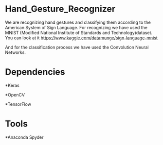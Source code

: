# Hand_Gesture_Recognizer
We are recognizing hand gestures and classifying them according to the American System of Sign Language.
For recognizing we have used the MNIST (Modified National Institute of Standards and Technology)dataset.
You can look at it https://www.kaggle.com/datamunge/sign-language-mnist

And for the classification process we have used the Convolution Neural Networks.

# Dependencies

*Keras

*OpenCV

*TensorFlow


# Tools

*Anaconda Spyder

